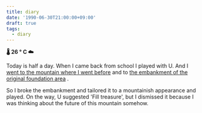 ```yaml
---
title: diary
date: '1990-06-30T21:00:00+09:00'
draft: true
tags:
  - diary
---
```


**🌡 26 ° C ☁**

Today is half a day. When I came back from school I played with U. And I [went to the mountain where I went before](./11-diary.md) and to [the embankment of the original foundation area](./11-diary.md) .

So I broke the embankment and tailored it to a mountainish appearance and played. On the way, U suggested 'Fill treasure', but I dismissed it because I was thinking about the future of this mountain somehow.
